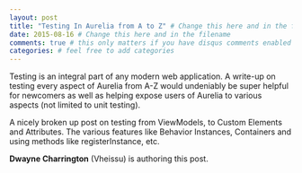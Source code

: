 ```yaml
---
layout: post
title: "Testing In Aurelia from A to Z" # Change this here and in the filename
date: 2015-08-16 # Change this here and in the filename
comments: true # this only matters if you have disqus comments enabled in your _config.yml file
categories: # feel free to add categories
---
```


Testing is an integral part of any modern web application. A write-up on testing every aspect of Aurelia from A-Z would undeniably be super helpful for newcomers as well as helping expose users of Aurelia to various aspects (not limited to unit testing).

A nicely broken up post on testing from ViewModels, to Custom Elements and Attributes. The various features like Behavior Instances, Containers and using methods like registerInstance, etc.

**Dwayne Charrington** (Vheissu) is authoring this post.
